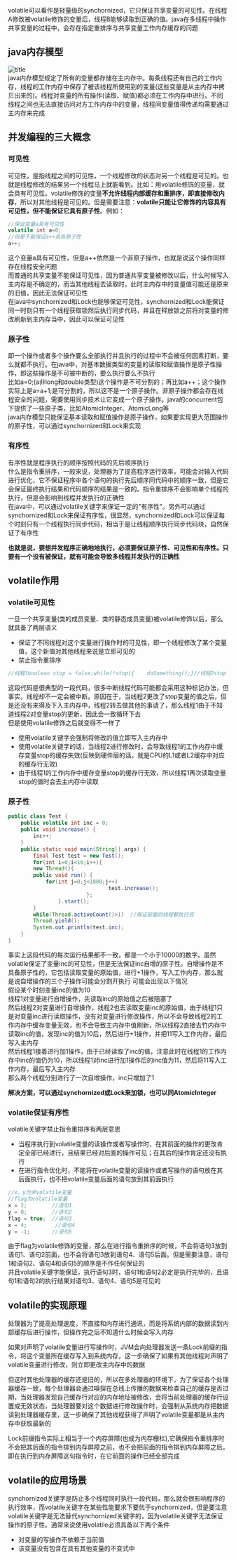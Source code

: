volatile可以看作是轻量级的synchornized，它只保证共享变量的可见性。在线程A修改被volatile修饰的变量后，线程B能够读取到正确的值。java在多线程中操作共享变量的过程中，会存在指定重排序与共享变量工作内存缓存的问题  
## java内存模型  
![title](https://raw.githubusercontent.com/liujinxi931204/image/master/gitnote/2020/12/20/1608435333675-1608435333684.png)  
java内存模型规定了所有的变量都存储在主内存中。每条线程还有自己的工作内存，线程的工作内存中保存了被该线程所使用到的变量(这些变量是从主内存中拷贝出来的)。线程对变量的所有操作(读取、赋值)都必须在工作内存中进行。不同线程之间也无法直接访问对方工作内存中的变量，线程间变量值得传递均需要通过主内存来完成  
## 并发编程的三大概念  
### 可见性  
可见性，是指线程之间的可见性，一个线程修改的状态对另一个线程是可见的。也就是线程修改的结果另一个线程马上就能看到。比如：用volatile修饰的变量，就会具有可见性。volatile修饰的变量**不允许线程内部缓存和重排序，即直接修改内存**，所以对其他线程是可见的。但是需要注意：**volatile只能让它修饰的内容具有可见性，但不能保证它具有原子性**。例如：  
```java
//保证变量a具有可见性
volatile int a=0;
//但是不能保证a++具有原子性
a++;
```
这个变量a具有可见性，但是a++依然是一个非原子操作，也就是说这个操作同样存在线程安全问题  
而普通的共享变量不能保证可见性，因为普通共享变量被修改以后，什么时候写入主内存是不确定的，而当其他线程去读取时，此时主内存中的变量值可能还是原来的旧值，因此无法保证可见性  
在java中synchornized和Lock也能够保证可见性，synchornized和Lock能保证同一时刻只有一个线程获取锁然后执行同步代码，并且在释放锁之前将对变量的修改刷新到主内存当中，因此可以保证可见性  
### 原子性  
即一个操作或者多个操作要么全部执行并且执行的过程中不会被任何因素打断，要么就都不执行。在java中，对基本数据类型的变量的读取和赋值操作是原子性操作，即这些操作是不可被中断的，要么执行要么不执行  
比如a=0;(a非long和double类型)这个操作是不可分割的；再比如a++；这个操作实际上是a=a+1;是可分割的，所以这不是一个原子操作。非原子操作都会存在线程安全的问题，需要使用同步技术让它变成一个原子操作。java的concurrent包下提供了一些原子类，比如AtomicInteger、AtomicLong等  
java内存模型只能保证基本读取和赋值操作是原子操作，如果要实现更大范围操作的原子性，可以通过synchornized和Lock来实现  
### 有序性  
有序性就是程序执行的顺序按照代码的先后顺序执行  
什么是指令重排序，一般来说，处理器为了提高程序运行效率，可能会对输入代码进行优化，它不保证程序中各个语句的执行先后顺序同代码中的顺序一致，但是它会保证最终执行结果和代码顺序的结果是一致的。指令重排序不会影响单个线程的执行，但是会影响到线程并发执行的正确性  
在java中，可以通过volatile关键字来保证一定的"有序性"。另外可以通过synchornized和Lock来保证有序性，很显然，synchornized和Lock可以保证每个时刻只有一个线程执行同步代码，相当于是让线程顺序执行同步代码块，自然保证了有序性  
  
**也就是说，要想并发程序正确地地执行，必须要保证原子性、可见性和有序性。只要有一个没有被保证，就有可能会导致多线程并发执行的正确性**  
## volatile作用  
### volatile可见性  
一旦一个共享变量(类的成员变量、类的静态成员变量)被volatile修饰以后，那么就具备了两层语义  
+ 保证了不同线程对这个变量进行操作时的可见性，即一个线程修改了某个变量值，这个新值对其他线程来说是立即可见的  
+ 禁止指令重排序  
```java
//线程1boolean stop = false;while(!stop){    doSomething();}//线程2stop = true;
```  
这段代码是很典型的一段代码，很多中断线程代码可能都会采用这种标记办法，但事实，线程却不一定会被中断。原因在于，当线程2更改了stop变量的值之后，但是还没有来得及下入主内存中，线程2转去做其他的事请了，那么线程1由于不知道线程2对变量stop的更新，因此会一致循环下去  
但是使用volatile修饰之后就变得不一样了  
+ 使用volatile关键字会强制将修改的值立即写入主内存中  
+ 使用volatile关键字的话，当线程2进行修改时，会导致线程1的工作内存中缓存变量stop的缓存失效(反映到硬件层的话，就是CPU的L1或者L2缓存中对应的缓存行无效)  
+ 由于线程1的工作内存中缓存变量stop的缓存行无效，所以线程1再次读取变量stop的值时会去主内存中读取  
### 原子性  
```java
public class Test {    
    public volatile int inc = 0;     
    public void increase() {        
        inc++;    
    }     
    public static void main(String[] args) {        
        final Test test = new Test();        
        for(int i=0;i<10;i++){            
		new Thread(){                
		public void run() {                    
			for(int j=0;j<1000;j++)                      		
                                test.increase();                
                         };            
                }.start();        
        }         
        while(Thread.activeCount()>1)  //保证前面的线程都执行完            
        Thread.yield();        
        System.out.println(test.inc);    
    }
}
```  
事实上这段代码的每次运行结果都不一致，都是一个小于10000的数字。虽然volatile保证了变量inc的可见性，但是无法保证inc自增的原子性。自增操作是不具备原子性的，它包括读取变量的原始值，进行+1操作，写入工作内存，那么就是说自增操作的三个子操作可能会分割开执行
可能会出现以下情况  
假设某个时刻变量inc的值为10  
线程1对变量进行自增操作，先读取inc的原始值之后被阻塞了  
然后线程2对变量进行自增操作，线程2也去读取变量inc的原始值，由于线程1只是对变量inc进行读取操作，没有对变量进行修改操作，所以不会导致线程2的工作内存中缓存变量无效，也不会导致主内存中值刷新，所以线程2直接去竹内存中读取inc的值，发现inc的值为10后，然后进行+1操作，并把11写入工作内存，最后写入主内存  
然后线程1接着进行加1操作，由于已经读取了inc的值，注意此时在线程1的工作内存中inc的值仍为10，所以线程1对inc进行加1操作后的inc值为11，然后将11写入工作内存，最后写入主内存  
那么两个线程分别进行了一次自增操作，inc只增加了1  

**解决方案，可以通过synchornized或Lock来加锁，也可以同AtomicInteger**  
### volatile保证有序性  
volatile关键字禁止指令重排序有两层意思  
+ 当程序执行到volatile变量的读操作或者写操作时，在其前面的操作的更改肯定全部已经进行，且结果已经对后面的操作可见；在其后的操作肯定还没有执行  
+ 在进行指令优化时，不能将在volatile变量的读操作或者写操作的语句放在其后面执行，也不把volatile变量后面的语句放到其前面执行  
```java
//x、y为非volatile变量
//flag为volatile变量 
x = 2;        //语句1
y = 0;        //语句2
flag = true;  //语句3
x = 4;         //语句4
y = -1;       //语句5
```
由于flag为volatile修饰的变量，那么在进行指令重排序的时候，不会将语句3放到语句1、语句2前面，也不会将语句3放到语句4、语句5后面。但是需要注意，语句1和语句2、语句4和语句5的顺序是不作任何保证的  
并且volatile关键字能保证，执行语句3时，语句1和语句2必定是执行完毕的，且语句1和语句2的执行结果对语句3、语句4、语句5是可见的  
## volatile的实现原理  
处理器为了提高处理速度，不直接和内存进行通讯，而是将系统内部的数据读到内部缓存后进行操作，但操作完之后不知道什么时候会写入内存  
  
如果对声明了volatile变量进行写操作时，JVM会向处理器发送一条Lock前缀的指令，将这个变量所在缓存写入到系统内存，这一步确保了如果有其他线程对声明了volatile变量进行修改，则立即更改主内存中的数据  
  
但这时其他处理器的缓存还是旧的，所以在多处理器的环境下，为了保证各个处理器缓存一致，每个处理器会通过嗅探在总线上传播的数据来检查自己的缓存是否过期，当处理器发现自己缓存行对应的内存地址被修改，会将当前处理器的缓存行设置成无效状态，当处理器要对这个数据进行修改操作时，会强制从系统内存把数据读到处理器缓存里，这一步确保了其他线程获得了声明了volatile变量都是从主内存中获取最新的  
  
Lock前缀指令实际上相当于一个内存屏障(也成为内存栅栏),它确保指令重排序时不会把其后面的指令排到内存屏障之前，也不会把前面的指令排到内存屏障之后。即在执行到内存屏障这句指令时，在它前面的操作已经全部完成  
## volatile的应用场景  
synchornized关键字是防止多个线程同时执行一段代码，那么就会很影响程序的执行效率，而volatile关键字在某些性能要求下要优于synchornized，但是要注意volatile关键字是无法替代synchornized关键字的，因为volatile关键字无法保证操作的原子性。通常来说使用volatile必须具备以下两个条件  
+ 对变量的写操作不依赖于当前值  
+ 该变量没有包含在具有其他变量的不变式中  


















